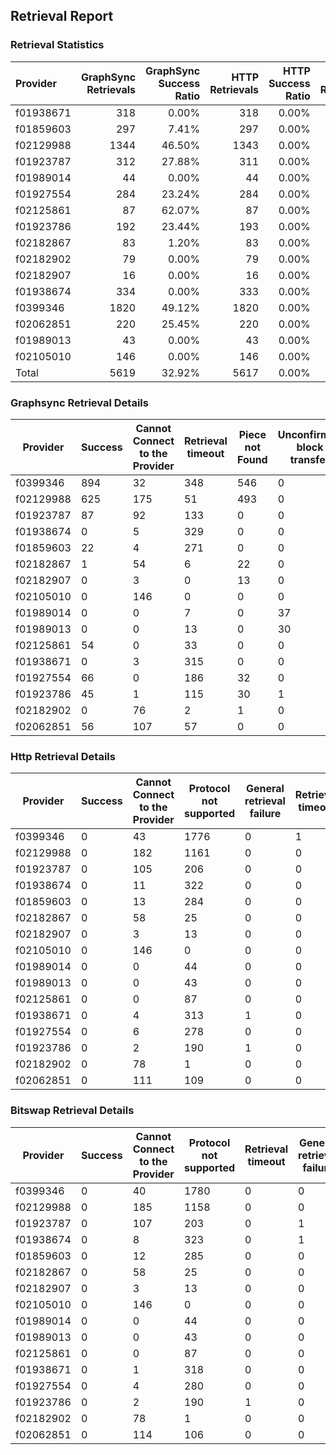 ## Retrieval Report
### Retrieval Statistics
| Provider  | GraphSync Retrievals | GraphSync Success Ratio | HTTP Retrievals | HTTP Success Ratio | Bitswap Retrievals | Bitswap Success Ratio |
| :-------- | -------------------: | ----------------------: | --------------: | -----------------: | -----------------: | --------------------: |
| f01938671 |                  318 |                   0.00% |             318 |              0.00% |                319 |                 0.00% |
| f01859603 |                  297 |                   7.41% |             297 |              0.00% |                297 |                 0.00% |
| f02129988 |                 1344 |                  46.50% |            1343 |              0.00% |               1343 |                 0.00% |
| f01923787 |                  312 |                  27.88% |             311 |              0.00% |                311 |                 0.00% |
| f01989014 |                   44 |                   0.00% |              44 |              0.00% |                 44 |                 0.00% |
| f01927554 |                  284 |                  23.24% |             284 |              0.00% |                284 |                 0.00% |
| f02125861 |                   87 |                  62.07% |              87 |              0.00% |                 87 |                 0.00% |
| f01923786 |                  192 |                  23.44% |             193 |              0.00% |                193 |                 0.00% |
| f02182867 |                   83 |                   1.20% |              83 |              0.00% |                 83 |                 0.00% |
| f02182902 |                   79 |                   0.00% |              79 |              0.00% |                 79 |                 0.00% |
| f02182907 |                   16 |                   0.00% |              16 |              0.00% |                 16 |                 0.00% |
| f01938674 |                  334 |                   0.00% |             333 |              0.00% |                332 |                 0.00% |
| f0399346  |                 1820 |                  49.12% |            1820 |              0.00% |               1820 |                 0.00% |
| f02062851 |                  220 |                  25.45% |             220 |              0.00% |                220 |                 0.00% |
| f01989013 |                   43 |                   0.00% |              43 |              0.00% |                 43 |                 0.00% |
| f02105010 |                  146 |                   0.00% |             146 |              0.00% |                146 |                 0.00% |
| Total     |                 5619 |                  32.92% |            5617 |              0.00% |               5617 |                 0.00% |

### Graphsync Retrieval Details
| Provider  | Success | Cannot Connect to the Provider | Retrieval timeout | Piece not Found | Unconfirmed block transfer |
| --------- | ------- | ------------------------------ | ----------------- | --------------- | -------------------------- |
| f0399346  | 894     | 32                             | 348               | 546             | 0                          |
| f02129988 | 625     | 175                            | 51                | 493             | 0                          |
| f01923787 | 87      | 92                             | 133               | 0               | 0                          |
| f01938674 | 0       | 5                              | 329               | 0               | 0                          |
| f01859603 | 22      | 4                              | 271               | 0               | 0                          |
| f02182867 | 1       | 54                             | 6                 | 22              | 0                          |
| f02182907 | 0       | 3                              | 0                 | 13              | 0                          |
| f02105010 | 0       | 146                            | 0                 | 0               | 0                          |
| f01989014 | 0       | 0                              | 7                 | 0               | 37                         |
| f01989013 | 0       | 0                              | 13                | 0               | 30                         |
| f02125861 | 54      | 0                              | 33                | 0               | 0                          |
| f01938671 | 0       | 3                              | 315               | 0               | 0                          |
| f01927554 | 66      | 0                              | 186               | 32              | 0                          |
| f01923786 | 45      | 1                              | 115               | 30              | 1                          |
| f02182902 | 0       | 76                             | 2                 | 1               | 0                          |
| f02062851 | 56      | 107                            | 57                | 0               | 0                          |

### Http Retrieval Details
| Provider  | Success | Cannot Connect to the Provider | Protocol not supported | General retrieval failure | Retrieval timeout |
| --------- | ------- | ------------------------------ | ---------------------- | ------------------------- | ----------------- |
| f0399346  | 0       | 43                             | 1776                   | 0                         | 1                 |
| f02129988 | 0       | 182                            | 1161                   | 0                         | 0                 |
| f01923787 | 0       | 105                            | 206                    | 0                         | 0                 |
| f01938674 | 0       | 11                             | 322                    | 0                         | 0                 |
| f01859603 | 0       | 13                             | 284                    | 0                         | 0                 |
| f02182867 | 0       | 58                             | 25                     | 0                         | 0                 |
| f02182907 | 0       | 3                              | 13                     | 0                         | 0                 |
| f02105010 | 0       | 146                            | 0                      | 0                         | 0                 |
| f01989014 | 0       | 0                              | 44                     | 0                         | 0                 |
| f01989013 | 0       | 0                              | 43                     | 0                         | 0                 |
| f02125861 | 0       | 0                              | 87                     | 0                         | 0                 |
| f01938671 | 0       | 4                              | 313                    | 1                         | 0                 |
| f01927554 | 0       | 6                              | 278                    | 0                         | 0                 |
| f01923786 | 0       | 2                              | 190                    | 1                         | 0                 |
| f02182902 | 0       | 78                             | 1                      | 0                         | 0                 |
| f02062851 | 0       | 111                            | 109                    | 0                         | 0                 |

### Bitswap Retrieval Details
| Provider  | Success | Cannot Connect to the Provider | Protocol not supported | Retrieval timeout | General retrieval failure |
| --------- | ------- | ------------------------------ | ---------------------- | ----------------- | ------------------------- |
| f0399346  | 0       | 40                             | 1780                   | 0                 | 0                         |
| f02129988 | 0       | 185                            | 1158                   | 0                 | 0                         |
| f01923787 | 0       | 107                            | 203                    | 0                 | 1                         |
| f01938674 | 0       | 8                              | 323                    | 0                 | 1                         |
| f01859603 | 0       | 12                             | 285                    | 0                 | 0                         |
| f02182867 | 0       | 58                             | 25                     | 0                 | 0                         |
| f02182907 | 0       | 3                              | 13                     | 0                 | 0                         |
| f02105010 | 0       | 146                            | 0                      | 0                 | 0                         |
| f01989014 | 0       | 0                              | 44                     | 0                 | 0                         |
| f01989013 | 0       | 0                              | 43                     | 0                 | 0                         |
| f02125861 | 0       | 0                              | 87                     | 0                 | 0                         |
| f01938671 | 0       | 1                              | 318                    | 0                 | 0                         |
| f01927554 | 0       | 4                              | 280                    | 0                 | 0                         |
| f01923786 | 0       | 2                              | 190                    | 1                 | 0                         |
| f02182902 | 0       | 78                             | 1                      | 0                 | 0                         |
| f02062851 | 0       | 114                            | 106                    | 0                 | 0                         |
